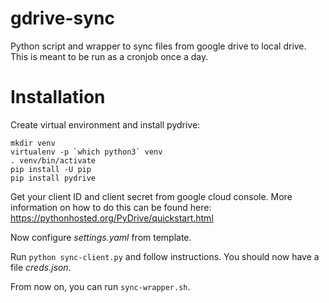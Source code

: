 # gdrive-sync
Python script and wrapper to sync files from google drive to local drive. This is meant to be run as a cronjob once a day.

# Installation
Create virtual environment and install pydrive:
```
mkdir venv
virtualenv -p `which python3` venv
. venv/bin/activate
pip install -U pip
pip install pydrive
```

Get your client ID and client secret from google cloud console. More information
on how to do this can be found here:
https://pythonhosted.org/PyDrive/quickstart.html

Now configure _settings.yaml_ from template.

Run `python sync-client.py` and follow instructions. You should now have a file
_creds.json_.

From now on, you can run `sync-wrapper.sh`.
